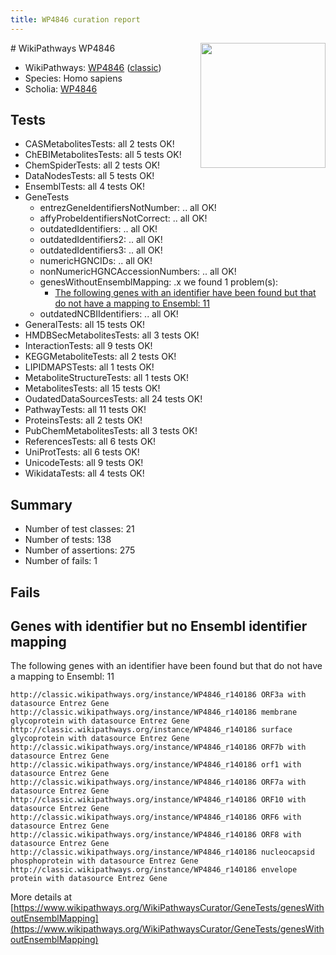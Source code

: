 ```yaml
---
title: WP4846 curation report
---
```


<img style="float: right; width: 200px" src="https://upload.wikimedia.org/wikipedia/commons/thumb/8/83/Wplogo_with_text_500.png/640px-Wplogo_with_text_500.png" />
# WikiPathways WP4846

* WikiPathways: [WP4846](https://wikipathways.org/pathways/WP4846) ([classic](https://classic.wikipathways.org/instance/WP4846))
* Species: Homo sapiens
* Scholia: [WP4846](https://scholia.toolforge.org/wikipathways/WP4846)
## Tests
* CASMetabolitesTests: all 2 tests OK!
* ChEBIMetabolitesTests: all 5 tests OK!
* ChemSpiderTests: all 2 tests OK!
* DataNodesTests: all 5 tests OK!
* EnsemblTests: all 4 tests OK!
* GeneTests
    * entrezGeneIdentifiersNotNumber: .. all OK!
    * affyProbeIdentifiersNotCorrect: .. all OK!
    * outdatedIdentifiers: .. all OK!
    * outdatedIdentifiers2: .. all OK!
    * outdatedIdentifiers3: .. all OK!
    * numericHGNCIDs: .. all OK!
    * nonNumericHGNCAccessionNumbers: .. all OK!
    * genesWithoutEnsemblMapping: .x we found 1 problem(s):
        * [The following genes with an identifier have been found but that do not have a mapping to Ensembl: 11](#c4e5430e)
    * outdatedNCBIIdentifiers: .. all OK!
* GeneralTests: all 15 tests OK!
* HMDBSecMetabolitesTests: all 3 tests OK!
* InteractionTests: all 9 tests OK!
* KEGGMetaboliteTests: all 2 tests OK!
* LIPIDMAPSTests: all 1 tests OK!
* MetaboliteStructureTests: all 1 tests OK!
* MetabolitesTests: all 15 tests OK!
* OudatedDataSourcesTests: all 24 tests OK!
* PathwayTests: all 11 tests OK!
* ProteinsTests: all 2 tests OK!
* PubChemMetabolitesTests: all 3 tests OK!
* ReferencesTests: all 6 tests OK!
* UniProtTests: all 6 tests OK!
* UnicodeTests: all 9 tests OK!
* WikidataTests: all 4 tests OK!


## Summary

* Number of test classes: 21
* Number of tests: 138
* Number of assertions: 275
* Number of fails: 1

## Fails

<a name="c4e5430e" />

## Genes with identifier but no Ensembl identifier mapping

The following genes with an identifier have been found but that do not have a mapping to Ensembl: 11
```
http://classic.wikipathways.org/instance/WP4846_r140186 ORF3a with datasource Entrez Gene
http://classic.wikipathways.org/instance/WP4846_r140186 membrane glycoprotein with datasource Entrez Gene
http://classic.wikipathways.org/instance/WP4846_r140186 surface glycoprotein with datasource Entrez Gene
http://classic.wikipathways.org/instance/WP4846_r140186 ORF7b with datasource Entrez Gene
http://classic.wikipathways.org/instance/WP4846_r140186 orf1 with datasource Entrez Gene
http://classic.wikipathways.org/instance/WP4846_r140186 ORF7a with datasource Entrez Gene
http://classic.wikipathways.org/instance/WP4846_r140186 ORF10 with datasource Entrez Gene
http://classic.wikipathways.org/instance/WP4846_r140186 ORF6 with datasource Entrez Gene
http://classic.wikipathways.org/instance/WP4846_r140186 ORF8 with datasource Entrez Gene
http://classic.wikipathways.org/instance/WP4846_r140186 nucleocapsid phosphoprotein with datasource Entrez Gene
http://classic.wikipathways.org/instance/WP4846_r140186 envelope protein with datasource Entrez Gene
```

More details at [https://www.wikipathways.org/WikiPathwaysCurator/GeneTests/genesWithoutEnsemblMapping](https://www.wikipathways.org/WikiPathwaysCurator/GeneTests/genesWithoutEnsemblMapping)


